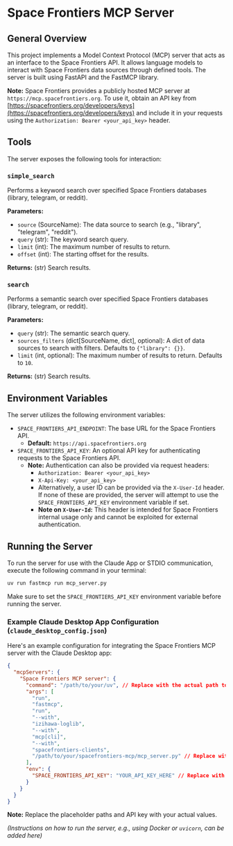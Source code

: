 # Space Frontiers MCP Server

## General Overview

This project implements a Model Context Protocol (MCP) server that acts as an interface to the Space Frontiers API. It allows language models to interact with Space Frontiers data sources through defined tools. The server is built using FastAPI and the FastMCP library.

**Note:** Space Frontiers provides a publicly hosted MCP server at `https://mcp.spacefrontiers.org`. To use it, obtain an API key from [https://spacefrontiers.org/developers/keys](https://spacefrontiers.org/developers/keys) and include it in your requests using the `Authorization: Bearer <your_api_key>` header.

## Tools

The server exposes the following tools for interaction:

### `simple_search`

Performs a keyword search over specified Space Frontiers databases (library, telegram, or reddit).

**Parameters:**

*   `source` (SourceName): The data source to search (e.g., "library", "telegram", "reddit").
*   `query` (str): The keyword search query.
*   `limit` (int): The maximum number of results to return.
*   `offset` (int): The starting offset for the results.

**Returns:** (str) Search results.

### `search`

Performs a semantic search over specified Space Frontiers databases (library, telegram, or reddit).

**Parameters:**

*   `query` (str): The semantic search query.
*   `sources_filters` (dict[SourceName, dict], optional): A dict of data sources to search with filters. Defaults to `{"library": {}}`.
*   `limit` (int, optional): The maximum number of results to return. Defaults to `10`.

**Returns:** (str) Search results.

## Environment Variables

The server utilizes the following environment variables:

*   `SPACE_FRONTIERS_API_ENDPOINT`: The base URL for the Space Frontiers API.
    *   **Default:** `https://api.spacefrontiers.org`
*   `SPACE_FRONTIERS_API_KEY`: An optional API key for authenticating requests to the Space Frontiers API.
    *   **Note:** Authentication can also be provided via request headers:
        *   `Authorization: Bearer <your_api_key>`
        *   `X-Api-Key: <your_api_key>`
        *   Alternatively, a user ID can be provided via the `X-User-Id` header. If none of these are provided, the server will attempt to use the `SPACE_FRONTIERS_API_KEY` environment variable if set.
        *   **Note on `X-User-Id`:** This header is intended for Space Frontiers internal usage only and cannot be exploited for external authentication.

## Running the Server

To run the server for use with the Claude App or STDIO communication, execute the following command in your terminal:

```bash
uv run fastmcp run mcp_server.py
```

Make sure to set the `SPACE_FRONTIERS_API_KEY` environment variable before running the server.

### Example Claude Desktop App Configuration (`claude_desktop_config.json`)

Here's an example configuration for integrating the Space Frontiers MCP server with the Claude Desktop app:

```json
{
  "mcpServers": {
    "Space Frontiers MCP server": {
      "command": "/path/to/your/uv", // Replace with the actual path to your uv installation
      "args": [
        "run",
        "fastmcp",
        "run",
        "--with",
        "izihawa-loglib",
        "--with",
        "mcp[cli]",
        "--with",
        "spacefrontiers-clients",
        "/path/to/your/spacefrontiers-mcp/mcp_server.py" // Replace with the actual path to mcp_server.py
      ],
      "env": {
        "SPACE_FRONTIERS_API_KEY": "YOUR_API_KEY_HERE" // Replace with your actual API key
      }
    }
  }
}
```
**Note:** Replace the placeholder paths and API key with your actual values.

_(Instructions on how to run the server, e.g., using Docker or `uvicorn`, can be added here)_ 
